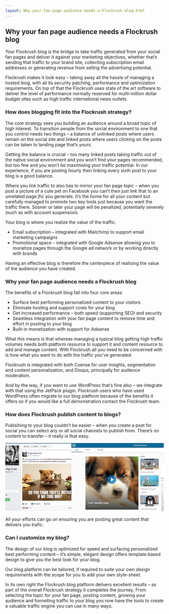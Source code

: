 ```yaml
---
layout: Why-your-fan-page-audience-needs-a-Flockrush-blog.html
---
```


<div class="ui left vertical stripe segment">
  <div class="ui left text container"><h2>Why your fan page audience needs a Flockrush blog</h2><p>Your Flockrush blog is the bridge to take traffic generated from your social fan pages and deliver it against your marketing objectives, whether that’s sending that traffic to your brand site, collecting subscription email addresses or generating revenue
  from selling the advertising potential.</p><p>
  Flockrush makes it look easy – taking away all the hassle of managing a hosted blog, with all its security patching, performance and optimization requirements. On top of that the Flockrush uses state of the art software to deliver the level of performance
  normally reserved for multi-million dollar budget sites such as high traffic international news outlets.</p><h3 class="ui header">How does blogging fit into the Flockrush strategy?
</h3><p>The core strategy sees you building an audience around a broad topic of high interest. To transition people from the social environment to one that you control needs two things – a balance of unlinked posts where users remain on the social site and linked
  posts where users clicking on the posts can be taken to landing page that’s yours. </p><p>
  Getting the balance is crucial – too many linked posts taking traffic out of the native social environment and you won’t find your pages recommended, but too few and you won’t be maximising your traffic potential. In our experience, if you are posting
  hourly then linking every sixth post to your blog is a good balance.</p><p>
  Where you link traffic to also has to mirror your fan page topic – when you post a picture of a cute pet on Facebook you can’t then just link that to an unrelated page jfic you generate. It’s the home for all your content but carefully managed to promote
  two key tools just because you want the traffic there. Sooner or later your page will be penalized, potentially severely (such as with account suspension).</p><p>
  Your blog is where you realize the value of the traffic.</p><ul class="ui list p-light-up"><li>Email subscription – integrated with Mailchimp to support email marketing campaigns</li><li>
    Promotional space – integrated with Google Adsense allowing you to monetize pages through the Google ad network or by working directly with brands</li></ul>
Having an effective blog is therefore the centerpiece of realising the value of the audience you have created. <p></p><h3 class="ui header">Why your fan page audience needs a Flockrush blog
</h3><p>The benefits of a Flockrush blog fall into four core areas:</p><ul class="ui list p-light-up"><li>Surface best performing personalized content to your visitors</li><li>Eliminate hosting and support costs for your blog</li><li>
    Get increased performance – both speed (supporting SEO) and security</li><li>
    Seamless integration with your fan page content to remove time and effort in posting to your blog</li><li>
    Built-in monetization with support for Adsense</li></ul><p>What this means is that whereas managing a typical blog getting high traffic volumes needs both platform resource to support it and content resource to add and manage content. With Flockrush all you need to be concerned with is how what you want to do
  with the traffic you’ve generated.</p><p>
  Flockrush is integrated with both Cxense for user insights, segmentation and content personalization, and Disqus, principally for audience moderation.</p><p>
  And by the way, if you want to use WordPress that’s fine also – we integrate with that using the JetPack plugin. Flockrush users who have used WordPress often migrate to our blog platform because of the benefits it offers so if you would like a full demonstration
  contact the Flockrush team.</p><h3 class="ui header">How does Flockrush publish content to blogs?</h3><p>Publsihing to your blog couldn’t be easier – when you create a post for social you can select any or all social channels to publish from. There’s no content to transfer – it really is that easy.</p><p><img class="ui fluid image" src="/img/flockrush-BLOG-SOCIAL.jpg" alt="Flockrush Blog and Social imagary"></p><p>All your efforts can go on ensuring you are posting great content that delivers you trafic.</p><h3 class="ui header">Can I customize my blog?</h3><p>The design of our blog is optimized for speed and surfacing personalized best performing content – it’s simple, elegant design offers template based design to give you the best look for your blog.</p><p>Our blog platform can be tailored, if required to suite your own design requirements with the scope for you to add your own style-sheet. </p><p>In its own right the Flockrush blog platform delivers excellent results – as part of the overall Flockrush strategy it completes the journey. From selecting the topic for your fan page, posting content, growing your audience and funnelling traffic to
  your blog you now have the tools to create a valuable traffic engine you can use in many ways.</p></div>
</div>
